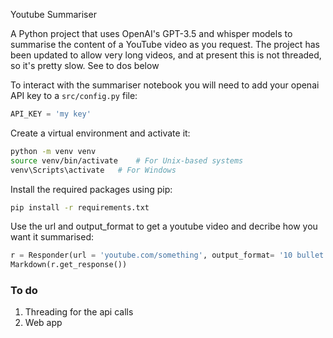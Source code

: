 Youtube Summariser

A Python project that uses OpenAI's GPT-3.5 and whisper models to summarise the content of a YouTube video as you request. The project has been updated to allow very long videos, and at present this is not threaded, so it's pretty slow. See to dos below


To interact with the summariser notebook you will need to add your openai API key to a `src/config.py` file:

```python
API_KEY = 'my key'
```

Create a virtual environment and activate it:

```bash
python -m venv venv
source venv/bin/activate    # For Unix-based systems
venv\Scripts\activate   # For Windows
```

Install the required packages using pip:
```bash
pip install -r requirements.txt
```


Use the url and output_format to get a youtube video and decribe how you want it summarised: 

```python
r = Responder(url = 'youtube.com/something', output_format= '10 bullet points')
Markdown(r.get_response())
```



### To do

1. Threading for the api calls 
2. Web app 
